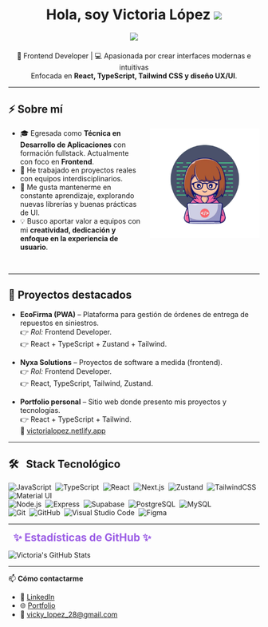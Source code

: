<h1 align="center"><b>Hola, soy Victoria López </b><img src="https://media.giphy.com/media/hvRJCLFzcasrR4ia7z/giphy.gif" width="35"></h1>

<!-- más aire arriba y abajo del typing -->
<p align="center" style="margin: 12px 0 18px 0;">
  <a href="https://github.com/DenverCoder1/readme-typing-svg">
    <!-- letra más informal: Poppins (mejor legible que handwriting) -->
    <img src="https://readme-typing-svg.herokuapp.com?font=Caveat&color=9B5DE5&size=26&center=true&vCenter=true&width=680&height=70&lines=Desarrolladora+Frontend;T%C3%A9cnica+Universitaria+en+Desarrollo+de+Aplicaciones;Desarrolladora+Web;Siempre+aprendiendo+y+creciendo+🚀">
  </a>
</p>

<p align="center" style="margin: 6px 0 0 0;">
  🎨 Frontend Developer | 💻 Apasionada por crear interfaces modernas e intuitivas<br/>
  Enfocada en <b>React, TypeScript, Tailwind CSS y diseño UX/UI</b>.
</p>

---

## ⚡ Sobre mí

<!-- Imagen a la derecha del texto (cámbiala por tu ruta en el repo) -->
<img src="mujerprog.png" alt="Programadora" width="220" align="right" style="margin-left:16px; margin-bottom:10px;">

- 🎓 Egresada como **Técnica en Desarrollo de Aplicaciones** con formación fullstack. Actualmente con foco en **Frontend**.  
- 🚀 He trabajado en proyectos reales con equipos interdisciplinarios.  
- 🌱 Me gusta mantenerme en constante aprendizaje, explorando nuevas librerías y buenas prácticas de UI.  
- 💡 Busco aportar valor a equipos con mi **creatividad, dedicación y enfoque en la experiencia de usuario**.  

<br clear="right"/>

---

## 📌 Proyectos destacados

- **EcoFirma (PWA)** – Plataforma para gestión de órdenes de entrega de repuestos en siniestros.  
  👉 *Rol:* Frontend Developer.  
  👉 React + TypeScript + Zustand + Tailwind.  

- **Nyxa Solutions** – Proyectos de software a medida (frontend).  
  👉 *Rol:* Frontend Developer.  
  👉 React, TypeScript, Tailwind, Zustand.  

- **Portfolio personal** – Sitio web donde presento mis proyectos y tecnologías.  
  👉 React + TypeScript + Tailwind.  
  🔗 [victorialopez.netlify.app](https://victorialopez.netlify.app)

---

## 🛠 &nbsp; Stack Tecnológico

![JavaScript](https://img.shields.io/badge/-JavaScript-05122A?style=flat&logo=javascript)&nbsp;
![TypeScript](https://img.shields.io/badge/-TypeScript-05122A?style=flat&logo=typescript)&nbsp;
![React](https://img.shields.io/badge/-React-05122A?style=flat&logo=react)&nbsp;
![Next.js](https://img.shields.io/badge/-Next.js-05122A?style=flat&logo=next.js)&nbsp;
![Zustand](https://img.shields.io/badge/-Zustand-05122A?style=flat&logo=react)&nbsp;
![TailwindCSS](https://img.shields.io/badge/-TailwindCSS-05122A?style=flat&logo=tailwind-css)&nbsp;
![Material UI](https://img.shields.io/badge/-MUI-05122A?style=flat&logo=mui)&nbsp;\
![Node.js](https://img.shields.io/badge/-Node.js-05122A?style=flat&logo=node.js)&nbsp;
![Express](https://img.shields.io/badge/-Express-05122A?style=flat&logo=express)&nbsp;
![Supabase](https://img.shields.io/badge/-Supabase-05122A?style=flat&logo=supabase)&nbsp;
![PostgreSQL](https://img.shields.io/badge/-PostgreSQL-05122A?style=flat&logo=postgresql)&nbsp;
![MySQL](https://img.shields.io/badge/-MySQL-05122A?style=flat&logo=mysql)&nbsp;\
![Git](https://img.shields.io/badge/-Git-05122A?style=flat&logo=git)&nbsp;
![GitHub](https://img.shields.io/badge/-GitHub-05122A?style=flat&logo=github)&nbsp;
![Visual Studio Code](https://img.shields.io/badge/-VS%20Code-05122A?style=flat&logo=visual-studio-code&logoColor=007ACC)&nbsp;
![Figma](https://img.shields.io/badge/-Figma-05122A?style=flat&logo=figma)

---

<h2 style="margin: 5px 10px; color: #9B5DE5;">✨ Estadísticas de GitHub ✨</h2>

![Victoria's GitHub Stats](https://github-readme-stats.vercel.app/api?username=vickylopez2828&show_icons=true&theme=tokyonight&hide_rank=true&title_color=9B5DE5&icon_color=9B5DE5&border_color=9B5DE5&text_color=ffffff&bg_color=000000)

---

📫 **Cómo contactarme**  
- 💼 [LinkedIn](https://www.linkedin.com/in/vlopez2828/)  
- 🌐 [Portfolio](https://victorialopez.netlify.app/)  
- 📧 vicky_lopez_28@gmail.com










	
